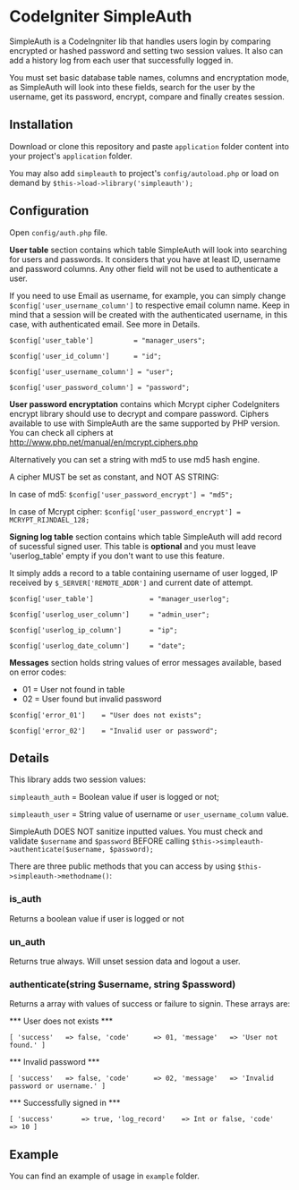 CodeIgniter SimpleAuth
=======================

SimpleAuth is a CodeIngniter lib that handles users login by comparing encrypted or hashed password and setting two session values. It also can add a history log from each user that successfully logged in.

You must set basic database table names, columns and encryptation mode, as SimpleAuth will look into these fields, search for the user by the username, get its password, encrypt, compare and finally creates session.

Installation
-----------------------

Download or clone this repository and paste `application` folder content into your project's `application` folder.

You may also add `simpleauth` to project's `config/autoload.php` or load on demand by `$this->load->library('simpleauth');`

Configuration
-----------------------
Open `config/auth.php` file.

**User table** section contains which table SimpleAuth will look into searching for users and passwords. It considers that you have at least ID, username and password columns. Any other field will not be used to authenticate a user.

If you need to use Email as username, for example, you can simply change `$config['user_username_column']` to respective email column name. Keep in mind that a session will be created with the authenticated username, in this case, with authenticated email. See more in Details.

`$config['user_table'] 			= "manager_users";`

`$config['user_id_column'] 		= "id";`

`$config['user_username_column'] = "user";`

`$config['user_password_column'] = "password";`

**User password encryptation** contains which Mcrypt cipher CodeIgniters encrypt library should use to decrypt and compare password. Ciphers available to use with SimpleAuth are the same supported by PHP version. You can check all ciphers at http://www.php.net/manual/en/mcrypt.ciphers.php

Alternatively you can set a string with md5 to use md5 hash engine.

A cipher MUST be set as constant, and NOT AS STRING:

In case of md5:
`$config['user_password_encrypt'] = "md5";`

In case of Mcrypt cipher:
`$config['user_password_encrypt'] = MCRYPT_RIJNDAEL_128;`

**Signing log table** section contains which table SimpleAuth will add record of sucessful signed user. This table is  **optional** and you must leave 'userlog_table' empty if you don't want to use this feature.

It simply adds a record to a table containing username of user logged, IP received by `$_SERVER['REMOTE_ADDR']` and current date of attempt.

`$config['user_table'] 				= "manager_userlog";`

`$config['userlog_user_column'] 	= "admin_user";`

`$config['userlog_ip_column'] 		= "ip";`

`$config['userlog_date_column']		= "date";`



**Messages** section holds string values of error messages available, based on error codes:

+ 01 = User not found in table
+ 02 = User found but invalid password

`$config['error_01'] 	= "User does not exists";`

`$config['error_02'] 	= "Invalid user or password";`

Details
-----------------------
This library adds two session values:

`simpleauth_auth` 	= Boolean value if user is logged or not;

`simpleauth_user` 	= String value of username or `user_username_column` value.

SimpleAuth DOES NOT sanitize inputted values. You must check and validate `$username` and `$password` BEFORE calling `$this->simpleauth->authenticate($username, $password);`

There are three public methods that you can access by using `$this->simpleauth->methodname()`:


### is_auth
Returns a boolean value if user is logged or not

### un_auth
Returns true always. Will unset session data and logout a user.

### authenticate(string $username, string $password)
Returns a array with values of success or failure to signin.
These arrays are:


*** User does not exists ***

`
[
	'success'	=> false,
	'code'		=> 01,
	'message'	=> 'User not found.'
]
`

*** Invalid password ***

`
[
	'success'	=> false,
	'code'		=> 02,
	'message'	=> 'Invalid password or username.'
]
`

*** Successfully signed in ***

`
[
	'success'		=> true,
	'log_record'	=> Int or false,
	'code'			=> 10
]
`


Example
-----------------------

You can find an example of usage in `example` folder.

